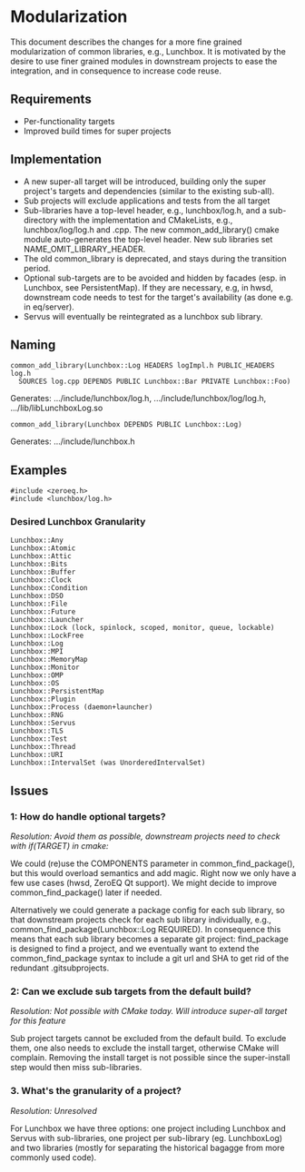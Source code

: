 Modularization
============

This document describes the changes for a more fine grained
modularization of common libraries, e.g., Lunchbox. It is motivated by
the desire to use finer grained modules in downstream projects to ease
the integration, and in consequence to increase code reuse.

## Requirements

* Per-functionality targets
* Improved build times for super projects

## Implementation

* A new super-all target will be introduced, building only the super
  project's targets and dependencies (similar to the existing sub-all).
* Sub projects will exclude applications and tests from the all target
* Sub-libraries have a top-level header, e.g., lunchbox/log.h, and a
  sub-directory with the implementation and CMakeLists, e.g.,
  lunchbox/log/log.h and .cpp. The new common_add_library() cmake module
  auto-generates the top-level header. New sub libraries set
  NAME_OMIT_LIBRARY_HEADER.
* The old common_library is deprecated, and stays during the transition
  period.
* Optional sub-targets are to be avoided and hidden by facades (esp. in
  Lunchbox, see PersistentMap). If they are necessary, e.g, in hwsd,
  downstream code needs to test for the target's availability (as done
  e.g. in eq/server).
* Servus will eventually be reintegrated as a lunchbox sub library.

## Naming

    common_add_library(Lunchbox::Log HEADERS logImpl.h PUBLIC_HEADERS log.h
      SOURCES log.cpp DEPENDS PUBLIC Lunchbox::Bar PRIVATE Lunchbox::Foo)

Generates: .../include/lunchbox/log.h, .../include/lunchbox/log/log.h,
.../lib/libLunchboxLog.so

    common_add_library(Lunchbox DEPENDS PUBLIC Lunchbox::Log)

Generates: .../include/lunchbox.h

## Examples

    #include <zeroeq.h>
    #include <lunchbox/log.h>

### Desired Lunchbox Granularity

    Lunchbox::Any
    Lunchbox::Atomic
    Lunchbox::Attic
    Lunchbox::Bits
    Lunchbox::Buffer
    Lunchbox::Clock
    Lunchbox::Condition
    Lunchbox::DSO
    Lunchbox::File
    Lunchbox::Future
    Lunchbox::Launcher
    Lunchbox::Lock (lock, spinlock, scoped, monitor, queue, lockable)
    Lunchbox::LockFree
    Lunchbox::Log
    Lunchbox::MPI
    Lunchbox::MemoryMap
    Lunchbox::Monitor
    Lunchbox::OMP
    Lunchbox::OS
    Lunchbox::PersistentMap
    Lunchbox::Plugin
    Lunchbox::Process (daemon+launcher)
    Lunchbox::RNG
    Lunchbox::Servus
    Lunchbox::TLS
    Lunchbox::Test
    Lunchbox::Thread
    Lunchbox::URI
    Lunchbox::IntervalSet (was UnorderedIntervalSet)

## Issues

### 1: How do handle optional targets?

_Resolution: Avoid them as possible, downstream projects need to check
with if(TARGET) in cmake:_

We could (re)use the COMPONENTS parameter in common_find_package(), but
this would overload semantics and add magic. Right now we only have a
few use cases (hwsd, ZeroEQ Qt support). We might decide to improve
common_find_package() later if needed.

Alternatively we could generate a package config for each sub library,
so that downstream projects check for each sub library individually,
e.g., common_find_package(Lunchbox::Log REQUIRED). In consequence this
means that each sub library becomes a separate git project: find_package
is designed to find a project, and we eventually want to extend the
common_find_package syntax to include a git url and SHA to get rid of
the redundant .gitsubprojects.

### 2: Can we exclude sub targets from the default build?

_Resolution: Not possible with CMake today. Will introduce super-all
target for this feature_

Sub project targets cannot be excluded from the default build. To
exclude them, one also needs to exclude the install target, otherwise
CMake will complain. Removing the install target is not possible since
the super-install step would then miss sub-libraries.

### 3. What's the granularity of a project?

_Resolution: Unresolved_

For Lunchbox we have three options: one project including Lunchbox and
Servus with sub-libraries, one project per sub-library (eg. LunchboxLog)
and two libraries (mostly for separating the historical bagagge from
more commonly used code).
